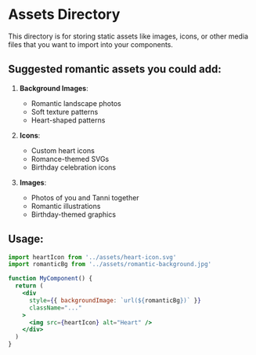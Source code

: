 # Assets Directory

This directory is for storing static assets like images, icons, or other media files that you want to import into your components.

## Suggested romantic assets you could add:

1. **Background Images**:
   - Romantic landscape photos
   - Soft texture patterns
   - Heart-shaped patterns

2. **Icons**:
   - Custom heart icons
   - Romance-themed SVGs
   - Birthday celebration icons

3. **Images**:
   - Photos of you and Tanni together
   - Romantic illustrations
   - Birthday-themed graphics

## Usage:

```jsx
import heartIcon from '../assets/heart-icon.svg'
import romanticBg from '../assets/romantic-background.jpg'

function MyComponent() {
  return (
    <div 
      style={{ backgroundImage: `url(${romanticBg})` }}
      className="..."
    >
      <img src={heartIcon} alt="Heart" />
    </div>
  )
}
```
